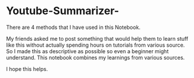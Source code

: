 # Youtube-Summarizer-
There are 4 methods that I have used in this Notebook.

My friends asked me to post something that would help them to learn stuff like this without actually spending hours on tutorials from various source. So I made this as descriptive as possible so even a beginner might understand. This notebook combines my learnings from various sources.

I hope this helps.
